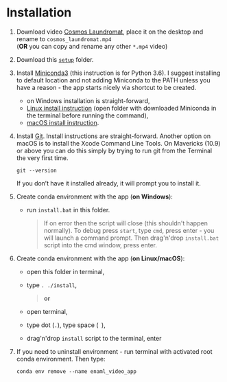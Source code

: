 # Installation

1. Download video [Cosmos Laundromat](https://cloud.blender.org/p/cosmos-laundromat/55f35f7f2beb3300960bb077),
   place it on the desktop and rename to `cosmos_laundromat.mp4`  
   (**OR** you can copy and rename any other `*.mp4` video)

2. Download this [`setup`](https://github.com/kiwi0fruit/enaml-video-app/tree/master/setup) folder.

3. Install [Miniconda3](https://conda.io/miniconda.html)
  (this instruction is for Python 3.6). I suggest
  installing to default location and not adding Miniconda
  to the PATH unless you have a reason - the app starts
  nicely via shortcut to be created.
    * on Windows installation is straight-forward,
    * [Linux install instruction](https://conda.io/docs/user-guide/install/linux.html)
      (open folder with downloaded Miniconda in the terminal before running the command),
    * [macOS install instruction](https://conda.io/docs/user-guide/install/macos.html).

4. Install [Git](https://git-scm.com/downloads).
  Install instructions are straight-forward. Another
  option on macOS is to install the Xcode Command
  Line Tools. On Mavericks (10.9) or above you can
  do this simply by trying to run git from the
  Terminal the very first time.

       git --version

    If you don’t have it installed already, it will
    prompt you to install it.

5. Create conda environment with the app (**on Windows**):  

    - run `install.bat` in this folder.  

      > If on error then the script will close (this shouldn't
      > happen normally). To debug press `start`, type `cmd`,
      > press enter - you will launch a command prompt. Then
      > drag'n'drop `install.bat` script into the cmd window,
      > press enter.

6. Create conda environment with the app (**on Linux/macOS**):

    - open this folder in terminal,
    - type `. ./install`,  

      >  **or**  

    - open terminal,
    - type dot (`.`), type space (` `),
    - drag'n'drop `install` script to the terminal, enter  

7. If you need to uninstall environment - run terminal with
  activated root conda environment. Then type:

       conda env remove --name enaml_video_app
